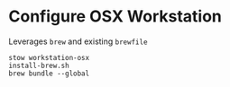 # Configure OSX Workstation

Leverages `brew` and existing `brewfile`
```
stow workstation-osx
install-brew.sh
brew bundle --global
```
